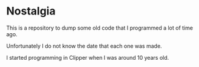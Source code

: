# Nostalgia

This is a repository to dump some old code that I programmed a lot of time ago.

Unfortunately I do not know the date that each one was made.

I started programming in Clipper when I was around 10 years old.
